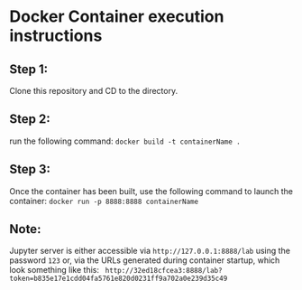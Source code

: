 # Docker Container execution instructions

## Step 1: 
Clone this repository and CD to the directory.
## Step 2: 
run the following command:
```docker build -t containerName .```
## Step 3:
Once the container has been built, use the following command to launch the container:
``` docker run -p 8888:8888 containerName ```

## Note:
Jupyter server is either accessible via
``` http://127.0.0.1:8888/lab ```
using the password
```123```
or, via the URLs generated during container startup, which look something like this:
``` http://32ed18cfcea3:8888/lab?token=b835e17e1cdd04fa5761e820d0231ff9a702a0e239d35c49```
